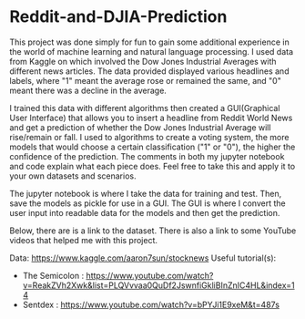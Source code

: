 # Reddit-and-DJIA-Prediction
This project was done simply for fun to gain some additional experience in the world of machine learning and natural language processing. I used data from Kaggle on which involved the Dow Jones Industrial Averages with different news articles. The data provided displayed various headlines and labels, where "1" meant the average rose or remained the same, and "0" meant there was a decline in the average.

I trained this data with different algorithms then created a GUI(Graphical User Interface) that allows you to insert a headline from Reddit World News and get a prediction of whether the Dow Jones Industrial Average will rise/remain or fall. I used to algorithms to create a voting system, the more models that would choose a certain classification ("1" or "0"), the higher the confidence of the prediction. The comments in both my jupyter notebook and code explain what each piece does. Feel free to take this and apply it to your own datasets and scenarios.

The jupyter notebook is where I take the data for training and test. Then, save the models as pickle for use in a GUI. The GUI is where I convert the user input into readable data for the models and then get the prediction.

Below, there are is a link to the dataset. There is also a link to some YouTube videos that helped me with this project.

Data: https://www.kaggle.com/aaron7sun/stocknews
Useful tutorial(s): 
- The Semicolon : https://www.youtube.com/watch?v=ReakZVh2Xwk&list=PLQVvvaa0QuDf2JswnfiGkliBInZnIC4HL&index=14 
- Sentdex : https://www.youtube.com/watch?v=bPYJi1E9xeM&t=487s

